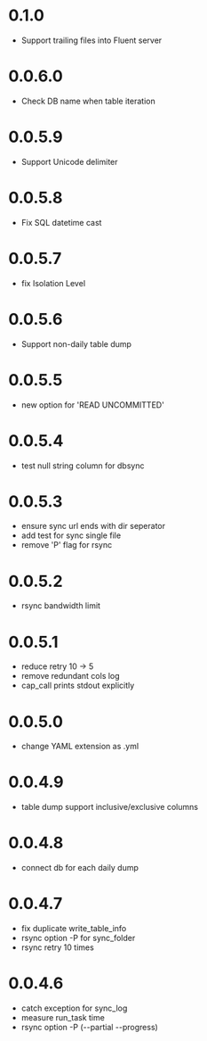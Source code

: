 0.1.0
=====
- Support trailing files into Fluent server

0.0.6.0
=======
- Check DB name when table iteration

0.0.5.9
=======
- Support Unicode delimiter

0.0.5.8
=======
- Fix SQL datetime cast

0.0.5.7
=======
- fix Isolation Level

0.0.5.6
=======
- Support non-daily table dump

0.0.5.5
=======
- new option for 'READ UNCOMMITTED'

0.0.5.4
=======
- test null string column for dbsync

0.0.5.3
=======
- ensure sync url ends with dir seperator
- add test for sync single file
- remove 'P' flag for rsync

0.0.5.2
=======
- rsync bandwidth limit

0.0.5.1
=======
- reduce retry 10 -> 5
- remove redundant cols log
- cap_call prints stdout explicitly

0.0.5.0
=======
- change YAML extension as .yml

0.0.4.9
=======
- table dump support inclusive/exclusive columns

0.0.4.8
=======
- connect db for each daily dump

0.0.4.7
=======
- fix duplicate write_table_info
- rsync option -P for sync_folder
- rsync retry 10 times

0.0.4.6
=======
- catch exception for sync_log
- measure run_task time
- rsync option -P (--partial --progress)
